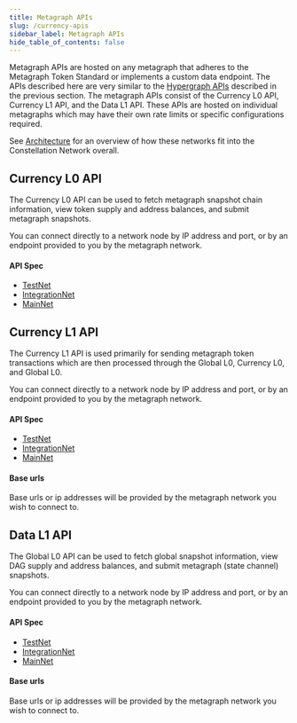 ```yaml
---
title: Metagraph APIs
slug: /currency-apis
sidebar_label: Metagraph APIs
hide_table_of_contents: false
---
```


<intro-end />

Metagraph APIs are hosted on any metagraph that adheres to the Metagraph Token Standard or implements a custom data endpoint. The APIs described here are very similar to the [Hypergraph APIs](/hypergraph/global-apis) described in the previous section. The metagraph APIs consist of the Currency L0 API, Currency L1 API, and the Data L1 API. These APIs are hosted on individual metagraphs which may have their own rate limits or specific configurations required. 

See [Architecture](/hypergraph/architecture) for an overview of how these networks fit into the Constellation Network overall. 

## Currency L0 API
The Currency L0 API can be used to fetch metagraph snapshot chain information, view token supply and address balances, and submit metagraph snapshots. 

You can connect directly to a network node by IP address and port, or by an endpoint provided to you by the metagraph network. 

#### API Spec
- [TestNet](http://apidoc-testnet.constellationnetwork.io.s3-website.us-west-1.amazonaws.com/currency/v1/l0/public/)
- [IntegrationNet](http://apidoc-integrationnet.constellationnetwork.io.s3-website.us-west-1.amazonaws.com/currency/v1/l0/public/)
- [MainNet](http://apidoc.constellationnetwork.io.s3-website.us-west-1.amazonaws.com/currency/v1/l0/public/)


## Currency L1 API
The Currency L1 API is used primarily for sending metagraph token transactions which are then processed through the Global L0, Currency L0, and Global L0. 

You can connect directly to a network node by IP address and port, or by an endpoint provided to you by the metagraph network.

#### API Spec

- [TestNet](http://apidoc-testnet.constellationnetwork.io.s3-website.us-west-1.amazonaws.com/currency/v1/l1/public/)
- [IntegrationNet](http://apidoc-integrationnet.constellationnetwork.io.s3-website.us-west-1.amazonaws.com/currency/v1/l1/public/)
- [MainNet](http://apidoc.constellationnetwork.io.s3-website.us-west-1.amazonaws.com/currency/v1/l1/public/)

#### Base urls​

Base urls or ip addresses will be provided by the metagraph network you wish to connect to. 


## Data L1 API
The Global L0 API can be used to fetch global snapshot information, view DAG supply and address balances, and submit metagraph (state channel) snapshots. 

You can connect directly to a network node by IP address and port, or by an endpoint provided to you by the metagraph network. 

#### API Spec
- [TestNet](http://apidoc-testnet.constellationnetwork.io.s3-website.us-west-1.amazonaws.com/currency/v1/l1-data/public/)
- [IntegrationNet](http://apidoc-integrationnet.constellationnetwork.io.s3-website.us-west-1.amazonaws.com/currency/v1/l1-data/public/ )
- [MainNet](http://apidoc.constellationnetwork.io.s3-website.us-west-1.amazonaws.com/currency/v1/l1-data/public/ )

#### Base urls​

Base urls or ip addresses will be provided by the metagraph network you wish to connect to. 